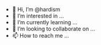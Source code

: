 - 👋 Hi, I’m @hardism
- 👀 I’m interested in ...
- 🌱 I’m currently learning ...
- 💞️ I’m looking to collaborate on ...
- 📫 How to reach me ...

<!---
hardism/hardism is a ✨ special ✨ repository because its `README.md` (this file) appears on your GitHub profile.
You can click the Preview link to take a look at your changes.
--->
